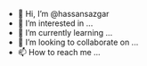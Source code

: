 - 👋 Hi, I’m @hassansazgar
- 👀 I’m interested in ...
- 🌱 I’m currently learning ...
- 💞️ I’m looking to collaborate on ...
- 📫 How to reach me ...

<!---
hassansazgar/hassansazgar is a ✨ special ✨ repository because its `README.md` (this file) appears on your GitHub profile.
You can click the Preview link to take a look at your changes.
--->
